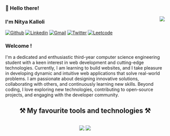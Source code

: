 ### 👋 Hello there!

<img align="right" src="https://komarev.com/ghpvc/?username=Nitya-Kalloli&color=brightgreen" />

### I'm Nitya Kalloli

[![Github](https://img.shields.io/badge/GitHub-100000?style=for-the-badge&logo=github&logoColor=white)](https://github.com/Nitya-Kalloli)
[![Linkedin](https://img.shields.io/badge/LinkedIn-0077B5?style=for-the-badge&logo=linkedin&logoColor=white)](https://www.linkedin.com/in/nitya-kalloli-81572a24a/?originalSubdomain=in)
[![Gmail](https://img.shields.io/badge/Gmail-D14836?style=for-the-badge&logo=gmail&logoColor=white)](mailto:nityakalloli.dev@gmail.com)
[![Twitter](https://img.shields.io/badge/Twitter-1DA1F2?style=for-the-badge&logo=twitter&logoColor=white)](https://twitter.com/NityaPrakash23)
[![Leetcode](https://img.shields.io/badge/-LeetCode-FFA116?style=for-the-badge&logo=LeetCode&logoColor=black)](https://leetcode.com/u/Nitya_Prakash/)

### Welcome !
I'm a dedicated and enthusiastic third-year computer science engineering student with a keen interest in web development and cutting-edge technologies. Currently, I am learning to build websites, and I take pleasure in developing dynamic and intuitive web applications that solve real-world problems. I am passionate about designing innovative solutions, collaborating with others, and continuously learning new skills. Beyond coding, I love exploring new technologies, contributing to open-source projects, and engaging with the developer community.


<h2 align="center">⚒️ My favourite tools and technologies ⚒️</h2>
<br/>
<div align="center">
    <img src="https://skillicons.dev/icons?i=react,python,js,mysql,typescript,java,c,github,git" />
    <img src="https://skillicons.dev/icons?i=html,css,bootstrap,tailwind,mongodb,nodejs,express,vscode,postman,postgresql" /><br>
</div>

<br/>

 

